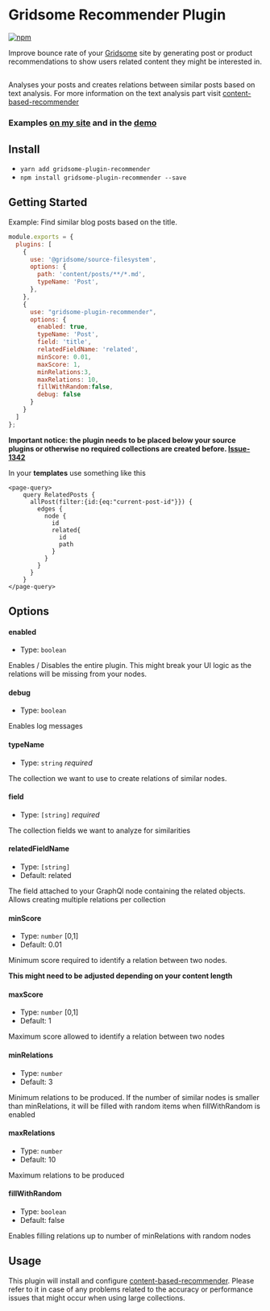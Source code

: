 #  Gridsome Recommender Plugin

[![npm](https://img.shields.io/npm/v/gridsome-plugin-recommender.svg)](https://www.npmjs.com/package/gridsome-plugin-recommender)

Improve bounce rate of your [Gridsome](https://gridsome.org/) site by generating post or product recommendations to show users
related content they might be interested in.

 
## 
Analyses your posts and creates relations between similar posts based on text analysis. For more information on the text analysis part visit [content-based-recommender](https://github.com/stanleyfok/content-based-recommender)
 
 
### Examples [on my site](https://www.overflowed.dev) and in the [demo](https://mklueh.github.io/gridsome-plugin-recommender/)



## Install

- `yarn add gridsome-plugin-recommender`
- `npm install gridsome-plugin-recommender --save`

## Getting Started

Example: Find similar blog posts based on the title.

```js
module.exports = {
  plugins: [
    {
      use: '@gridsome/source-filesystem',
      options: {
        path: 'content/posts/**/*.md',
        typeName: 'Post',
      },
    },
    {
      use: "gridsome-plugin-recommender",
      options: {
        enabled: true,
        typeName: 'Post',
        field: 'title',
        relatedFieldName: 'related',
        minScore: 0.01,
        maxScore: 1,
        minRelations:3,
        maxRelations: 10,
        fillWithRandom:false,
        debug: false
      }
    }
  ]
};
```

**Important notice: the plugin needs to be placed below your source plugins or otherwise no required collections are created before. 
[Issue-1342](https://github.com/gridsome/gridsome/issues/1342)**


In your **templates** use something like this

```
<page-query>
    query RelatedPosts {
      allPost(filter:{id:{eq:"current-post-id"}}) {
        edges {
          node {
            id
            related{
              id
              path
            }
          }
        }
      }
    }
</page-query>
```




## Options

#### enabled

- Type: `boolean`

Enables / Disables the entire plugin. This might break your UI logic as the relations will be missing from
your nodes.

#### debug

- Type: `boolean`

Enables log messages

#### typeName

- Type: `string` _required_

The collection we want to use to create relations of similar nodes.

#### field

- Type: `[string]` _required_

The collection fields we want to analyze for similarities


#### relatedFieldName

- Type: `[string]`
- Default: related

The field attached to your GraphQl node containing the related objects.
Allows creating multiple relations per collection

#### minScore

- Type: `number` [0,1]
- Default: 0.01

Minimum score required to identify a relation between two nodes.

**This might need to be adjusted depending on your content length**


#### maxScore

- Type: `number` [0,1]
- Default: 1

Maximum score allowed to identify a relation between two nodes

#### minRelations

- Type: `number`
- Default: 3

Minimum relations to be produced. If the number of similar nodes is smaller than minRelations,
it will be filled with random items when fillWithRandom is enabled

#### maxRelations

- Type: `number`
- Default: 10

Maximum relations to be produced


#### fillWithRandom

- Type: `boolean`
- Default: false

Enables filling relations up to number of minRelations with random nodes

## Usage

This plugin will install and configure [content-based-recommender](https://github.com/stanleyfok/content-based-recommender).
Please refer to it in case of any problems related to the accuracy or performance issues that might occur when using
large collections. 

